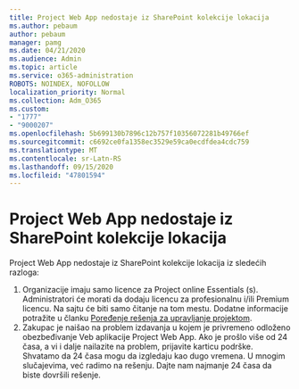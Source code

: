 ```yaml
---
title: Project Web App nedostaje iz SharePoint kolekcije lokacija
ms.author: pebaum
author: pebaum
manager: pamg
ms.date: 04/21/2020
ms.audience: Admin
ms.topic: article
ms.service: o365-administration
ROBOTS: NOINDEX, NOFOLLOW
localization_priority: Normal
ms.collection: Adm_O365
ms.custom:
- "1777"
- "9000207"
ms.openlocfilehash: 5b699130b7896c12b757f10356072281b49766ef
ms.sourcegitcommit: c6692ce0fa1358ec3529e59ca0ecdfdea4cdc759
ms.translationtype: MT
ms.contentlocale: sr-Latn-RS
ms.lasthandoff: 09/15/2020
ms.locfileid: "47801594"
---
```

# <a name="project-web-app-is-missing-from-the-sharepoint-site-collection"></a>Project Web App nedostaje iz SharePoint kolekcije lokacija

Project Web App nedostaje iz SharePoint kolekcije lokacija iz sledećih razloga:

1. Organizacije imaju samo licence za Project online Essentials (s). Administratori će morati da dodaju licencu za profesionalnu i/ili Premium licencu. Na sajtu će biti samo čitanje na tom mestu. Dodatne informacije potražite u članku [Poređenje rešenja za upravljanje projektom](https://products.office.com/project/compare-microsoft-project-management-software?tab=1).
2. Zakupac je naišao na problem izdavanja u kojem je privremeno odloženo obezbeđivanje Veb aplikacije Project Web App. Ako je prošlo više od 24 časa, a vi i dalje nailazite na problem, prijavite karticu podrške. Shvatamo da 24 časa mogu da izgledaju kao dugo vremena. U mnogim slučajevima, već radimo na rešenju. Dajte nam najmanje 24 časa da biste dovršili rešenje.

